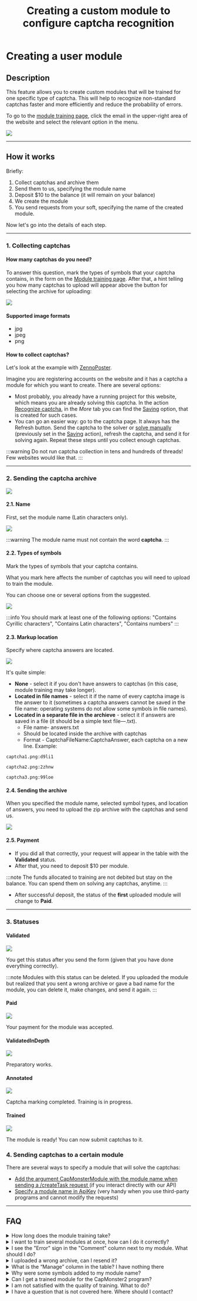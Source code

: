 ﻿---
sidebar_position: 10
title: "Creating a custom module to configure captcha recognition"
description: "Creating a custom module allows you to create custom modules that will be trained for one specific type of captcha. This will allow faster and more efficient recognition of non-standard captchas and reduce the probability of errors."
---

# Creating a user module


## Description

This feature allows you to create custom modules that will be trained for one specific type of captcha. This will help to recognize non-standard captchas faster and more efficiently and reduce the probability of errors.  

To go to the [module training page](https://capmonster.cloud/UserModules), click the email in the upper-right area of the website and select the relevant option in the menu.

![](./images/user-module/834ccbf9-f439-4b1b-8cab-42ed3dbc055c.png)


---

## How it works

Briefly:

1. Collect captchas and archive them
2. Send them to us, specifying the module name
3. Deposit $10 to the balance (it will remain on your balance)
4. We create the module
5. You send requests from your soft, specifying the name of the created module.

Now let's go into the details of each step.

---

### 1. Collecting captchas

#### How many captchas do you need?

To answer this question, mark the types of symbols that your captcha contains, in the form on the [Module training page](https://capmonster.cloud/UserModules). After that, a hint telling you how many captchas to upload will appear above the button for selecting the archive for uploading:

![](./images/user-module/module-name.png)

#### Supported image formats

- jpg
- jpeg
- png

#### How to collect captchas?

Let's look at the example with [ZennoPoster](https://zennolab.atlassian.net/wiki/spaces/EN/pages/924581921/ZennoPoster).

Imagine you are registering accounts on the website and it has a captcha a module for which you want to create. There are several options:

- Most probably, you already have a running project for this website, which means you are already solving this captcha. In the action [Recognize captcha](https://zennolab.atlassian.net/wiki/spaces/EN/pages/924582077/Recognize+captcha), in the *More* tab you can find the [Saving](https://zennolab.atlassian.net/wiki/spaces/EN/pages/924582077/Recognize+captcha#Saving) option, that is created for such cases.
- You can go an easier way: go to the captcha page. It always has the Refresh button. Send the captcha to the solver or [solve manually](https://zennolab.atlassian.net/wiki/spaces/EN/pages/924484621/Entering+captchas+manually) (previously set in the [Saving](https://zennolab.atlassian.net/wiki/spaces/EN/pages/924582077/Recognize+captcha#Saving) action), refresh the captcha, and send it for solving again. Repeat these steps until you collect enough captchas.

:::warning
Do not run captcha collection in tens and hundreds of threads! Few websites would like that.
:::

---

### 2. Sending the captcha archive

![](./images/user-module/a2ba29bd-c910-44cf-9979-ceb143633efd.png)

#### 2.1. Name

First, set the module name (Latin characters only).

![](./images/user-module/fed2d879-b494-4b60-a13a-036c693d0951.png)

:::warning
The module name must not contain the word **captcha**.
:::

#### 2.2. Types of symbols

Mark the types of symbols that your captcha contains.

What you mark here affects the number of captchas you will need to upload to train the module.

You can choose one or several options from the suggested.

![](./images/user-module/3b39f9e1-d981-41af-842a-a51f4a51a4e0.png)

:::info
You should mark at least one of the following options: "Contains Cyrillic characters", "Contains Latin characters", "Contains numbers"
:::

#### 2.3. Markup location

Specify where captcha answers are located.

![](./images/user-module/markup-location.png)

It's quite simple: 

- **None** - select it if you don't have answers to captchas (in this case, module training may take longer).
- **Located in file names** - select it if the name of every captcha image is the answer to it (sometimes a captcha answers cannot be saved in the file name: operating systems do not allow some symbols in file names).
- **Located in a separate file in the archieve** - select it if answers are saved in a file (it should be a simple text file—.txt).
  - File name- answers.txt
  - Should be located inside the archive with captchas
  - Format - CaptchaFileName:CaptchaAnswer, each captcha on a new line. Example:

```
captcha1.png:d9li1

captcha2.png:2zhnw

captcha3.png:99loe
```

#### 2.4. Sending the archive

When you specified the module name, selected symbol types, and location of answers, you need to upload the zip archive with the captchas and send us.

![](./images/user-module/archieve.png)

#### 2.5. Payment

- If you did all that correctly, your request will appear in the table with the **Validated** status.
- After that, you need to deposit $10 per module.

:::note
The funds allocated to training are not debited but stay on the balance. You can spend them on solving any captchas, anytime.
:::

- After successful deposit, the status of the **first** uploaded module will change to **Paid**.

---

### 3. Statuses

#### Validated

![](./images/user-module/validated.png)

You get this status after you send the form (given that you have done everything correctly). 

:::note
Modules with this status can be deleted. If you uploaded the module but realized that you sent a wrong archive or gave a bad name for the module, you can delete it, make changes, and send it again.
:::

#### Paid

![](./images/user-module/paid.png)

Your payment for the module was accepted.

#### ValidatedInDepth

![](./images/user-module/ValidatedInDepth.png)

Preparatory works.

#### Annotated

![](./images/user-module/Annotated.png)

Captcha marking completed. Training is in progress.

#### Trained

![](./images/user-module/trained.png)

The module is ready! You can now submit captchas to it.

### 4. Sending captchas to a certain module

There are several ways to specify a module that will solve the captchas:

- [Add the argument CapMonsterModule with the module name when sending a /createTask request ](../captchas/image-to-text.mdx) (if you interact directly with our API)
- [Specify a module name in ApiKey](module-name.md) (very handy when you use third-party programs and cannot modify the requests)

---

## FAQ

<details>
    <summary>How long does the module training take?</summary>

It usually takes one day.

**Note:** Training goes on business days from Monday to Friday. If you sent a request on Friday, training will be completed at the beginning of the next week.

</details>

<details>
    <summary>I want to train several modules at once, how can I do it correctly?</summary>

The algorithm is simple: you just upload the captcha archive and pay for it. Then, you upload the second archive and pay for it. You do that for all archives.

Training takes one day per module.

</details>

<details>
    <summary>I see the "Error" sign in the "Comment" column next to my module. What should I do?</summary>

![](./images/user-module/Error.png)

Don't panic![(wink)](./images/user-module/Aspose.Words.aac7548a-0b79-486d-96ce-e145c7faf5a6.015.png) Just wait a bit. 

If nothing changed in a day, [contact support](https://helpdesk.zennolab.com) and we will definitely help you.

</details>

<details>
    <summary>I uploaded a wrong archive, can I resend it?</summary>

If you didn't pay for the module and it has the **Validated** status, you can delete it. You can find more information in the description of the **Validated** status.

</details>

<details>
    <summary>What is the “Manage” column in the table? I have nothing there</summary>

You will see the "Delete" button in this column. But it's only available for the modules with the **Validated** status. 

For modules with other statuses, this column remains empty.

</details>

<details>
    <summary>Why were some symbols added to my module name?</summary>

This is done to make the module name unique. Some systems users may choose the same name for their module. To avoid confusion, the system automatically generates and adds random symbols to module names. This way, every user will send captchas to their module—no confusion.

</details>

<details>
    <summary>Can I get a trained module for the CapMonster2 program?</summary>

No. The trained module is only available in CapMonster.Cloud.

</details>

<details>
    <summary>I am not satisfied with the quality of training. What to do?</summary>

[Contact our support service](https://helpdesk.zennolab.com/).

</details>

<details>
    <summary>I have a question that is not covered here. Where should I contact?</summary>

[Contact our support service](https://helpdesk.zennolab.com/).

</details>
